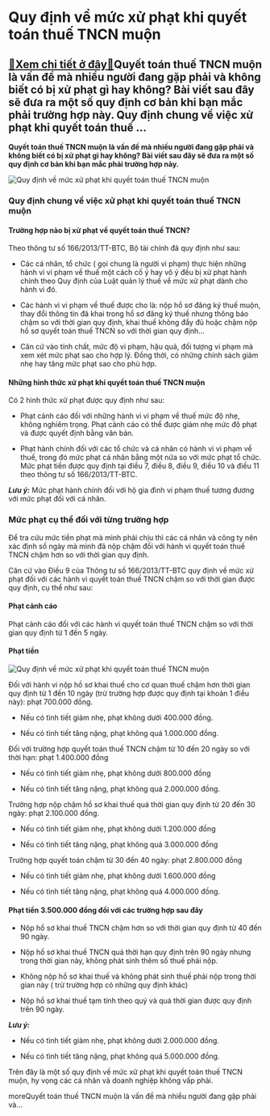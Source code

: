 Quy định về mức xử phạt khi quyết toán thuế TNCN muộn
=====================================================

[:gift:Xem chi tiết ở đây:gift:](https://hddtvn.com/quy-dinh-ve-muc-xu-phat-khi-quyet-toan-thue-tncn-muon/)Quyết toán thuế TNCN muộn là vấn đề mà nhiều người đang gặp phải và không biết có bị xử phạt gì hay không? Bài viết sau đây sẽ đưa ra một số quy định cơ bản khi bạn mắc phải trường hợp này. Quy định chung về việc xử phạt khi quyết toán thuế …
--------------------------------------------------------------------------------------------------------------------------------------------------------------------------------------------------------------------------------------------------

**Quyết toán thuế TNCN muộn là vấn đề mà nhiều người đang gặp phải và không biết có bị xử phạt gì hay không? Bài viết sau đây sẽ đưa ra một số quy định cơ bản khi bạn mắc phải trường hợp này.**


![Quy định về mức xử phạt khi quyết toán thuế TNCN muộn](https://hddtvn.com/wp-content/uploads/2021/01/khong-quyet-toan-thue-tncn-co-lam-sao-khong-3.jpg "Quy định về mức xử phạt khi quyết toán thuế TNCN muộn")


### Quy định chung về việc xử phạt khi quyết toán thuế TNCN muộn


#### Trường hợp nào bị xử phạt về quyết toán thuế TNCN?


Theo thông tư số 166/2013/TT-BTC, Bộ tài chính đã quy định như sau:




* Các cá nhân, tổ chức ( gọi chung là người vi phạm) thực hiện những hành vi vi phạm về thuế một cách cố ý hay vô ý đều bị xử phạt hành chính theo Quy định của Luật quản lý thuế về mức xử phạt dành cho hành vi đó.

* Các hành vi vi phạm về thuế được cho là: nộp hồ sơ đăng ký thuế muộn, thay đổi thông tin đã khai trong hồ sơ đăng ký thuế nhưng thông báo chậm so với thời gian quy định, khai thuế không đầy đủ hoặc chậm nộp hồ sơ quyết toán thuế TNCN so với thời gian quy định…

* Căn cứ vào tính chất, mức độ vi phạm, hậu quả, đối tượng vi phạm mà xem xét mức phạt sao cho hợp lý. Đồng thời, có những chính sách giảm nhẹ hay tăng mức phạt sao cho phù hợp.



#### Những hình thức xử phạt khi quyết toán thuế TNCN muộn


Có 2 hình thức xử phạt được quy định như sau:




* Phạt cảnh cáo đối với những hành vi vi phạm về thuế mức độ nhẹ, không nghiêm trọng. Phạt cảnh cáo có thể được giảm nhẹ mức độ phạt và được quyết định bằng văn bản.

* Phạt hành chính đối với các tổ chức và cá nhân có hành vi vi phạm về thuế, trong đó mức phạt cá nhân bằng một nửa so với mức phạt tổ chức. Mức phạt tiền được quy định tại điều 7, điều 8, điều 9, điều 10 và điều 11 theo thông tư số 166/2013/TT-BTC.



***Lưu ý:*** Mức phạt hành chính đối với hộ gia đình vi phạm thuế tương đương với mức phạt đối với cá nhân.


### Mức phạt cụ thể đối với từng trường hợp


Để tra cứu mức tiền phạt mà mình phải chịu thì các cá nhân và công ty nên xác định số ngày mà mình đã nộp chậm đối với hành vi quyết toán thuế TNCN chậm hơn so với thời gian quy định.


Căn cứ vào Điều 9 của Thông tư số 166/2013/TT-BTC quy định về mức xử phạt đối với các hành vi quyết toán thuế TNCN chậm so với thời gian được quy định, cụ thể như sau:


#### Phạt cảnh cáo


Phạt cảnh cáo đối với các hành vi quyết toán thuế TNCN chậm so với thời gian quy định từ 1 đến 5 ngày.


#### Phạt tiền


![Quy định về mức xử phạt khi quyết toán thuế TNCN muộn](https://hddtvn.com/wp-content/uploads/2021/01/TMK_9905.jpg "Quy định về mức xử phạt khi quyết toán thuế TNCN muộn")


Đối với hành vi nộp hồ sơ khai thuế cho cơ quan thuế chậm hơn thời gian quy định từ 1 đến 10 ngày (trừ trường hợp được quy định tại khoản 1 điều này): phạt 700.000 đồng.




* Nếu có tình tiết giảm nhẹ, phạt không dưới 400.000 đồng.

* Nếu có tình tiết tăng nặng, phạt không quá 1.000.000 đồng.



Đối với trường hợp quyết toán thuế TNCN chậm từ 10 đến 20 ngày so với thời hạn: phạt 1.400.000 đồng




* Nếu có tình tiết giảm nhẹ, phạt không dưới 800.000 đồng

* Nếu có tình tiết tăng nặng, phạt không quá 2.000.000 đồng.



Trường hợp nộp chậm hồ sơ khai thuế quá thời gian quy định từ 20 đến 30 ngày: phạt 2.100.000 đồng.




* Nếu có tình tiết giảm nhẹ, phạt không dưới 1.200.000 đồng

* Nếu có tình tiết tăng nặng, phạt không quá 3.000.000 đồng



Trường hợp quyết toán chậm từ 30 đến 40 ngày: phạt 2.800.000 đồng




* Nếu có tình tiết giảm nhẹ, phạt không dưới 1.600.000 đồng

* Nếu có tình tiết tăng nặng, phạt không quá 4.000.000 đồng.



#### Phạt tiền 3.500.000 đồng đối với các trường hợp sau đây




* Nộp hồ sơ khai thuế TNCN chậm hơn so với thời gian quy định từ 40 đến 90 ngày.

* Nộp hồ sơ khai thuế TNCN quá thời hạn quy định trên 90 ngày nhưng trong thời gian này, không phát sinh thêm số thuế phải nộp.

* Không nộp hồ sơ khai thuế và không phát sinh thuế phải nộp trong thời gian này ( trừ trường hợp có những quy định khác)

* Nộp hồ sơ khai thuế tạm tính theo quý và quá thời gian được quy định trên 90 ngày.



***Lưu ý:***




* Nếu có tình tiết giảm nhẹ, phạt không dưới 2.000.000 đồng.

* Nếu có tình tiết tăng nặng, phạt không quá 5.000.000 đồng.



Trên đây là một số quy định về mức xử phạt khi quyết toán thuế TNCN muộn, hy vọng các cá nhân và doanh nghiệp không vấp phải.



moreQuyết toán thuế TNCN muộn là vấn đề mà nhiều người đang gặp phải và…

